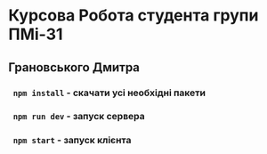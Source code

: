 # Курсова Робота студента групи ПМі-31 
## Грановського Дмитра

### ```  npm install ``` - скачати усі необхідні пакети

### ```  npm run dev ``` - запуск сервера

### ```  npm start ``` - запуск клієнта

